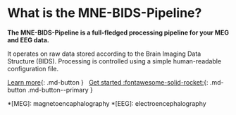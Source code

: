 What is the MNE-BIDS-Pipeline?
==============================

**The MNE-BIDS-Pipeline is a full-fledged processing pipeline for your MEG and
EEG data.**

It operates on raw data stored according to the Brain Imaging Data
Structure (BIDS). Processing is controlled using a simple human-readable
configuration file.

[Learn more](features/features.md){: .md-button } &nbsp;
[Get started :fontawesome-solid-rocket:](getting_started/install.md){: .md-button .md-button--primary }

*[MEG]: magnetoencaphalography
*[EEG]: electroencephalography
